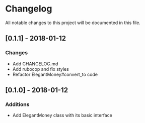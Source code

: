 # Changelog
All notable changes to this project will be documented in this file.

## [0.1.1] - 2018-01-12
### Changes
- Add CHANGELOG.md
- Add rubocop and fix styles
- Refactor ElegantMoney#convert_to code

## [0.1.0] - 2018-01-12
### Additions
- Add ElegantMoney class with its basic interface

